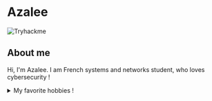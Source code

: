 # Azalee

<picture>
 <img alt="Tryhackme" src="https://tryhackme.com/badge/635738">
</picture>

## About me

Hi, I'm Azalee. I am French systems and networks student, who loves cybersecurity !


<details>
<summary>My favorite hobbies ! </summary>


| Rank | hobbies |
|-----:|---------------|
|     1|   Learning cybersecurity            |
|     2|    listening to music            |
|     3|     learning English          |

</details>

